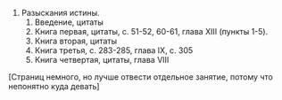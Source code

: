 1. Разыскания истины. 
	1. Введение, цитаты
	2. Книга первая, цитаты, с. 51-52, 60-61, глава XIII (пункты 1-5).
	3. Книга вторая, цитаты
	4. Книга третья, с. 283-285, глава IX, с. 305
	5. Книга четвертая, цитаты, глава VIII

[Страниц немного, но лучше отвести отдельное занятие, потому что непонятно куда девать]

